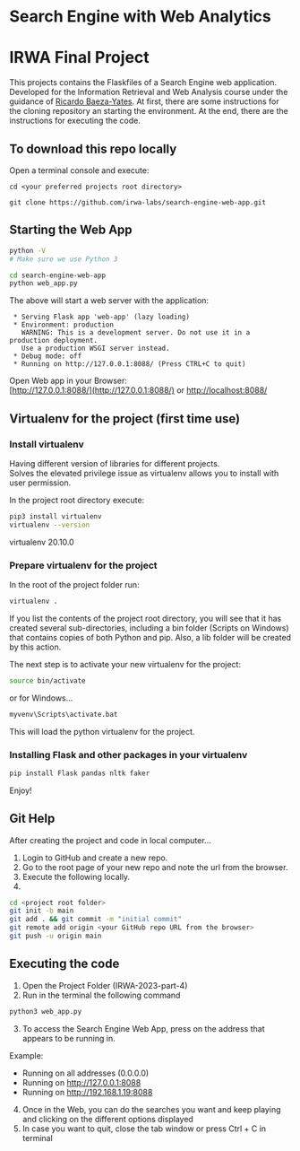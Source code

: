 # Search Engine with Web Analytics
# IRWA Final Project

This projects contains the  Flaskfiles of a Search Engine web application.
Developed for the Information Retrieval and Web Analysis course under the guidance of [Ricardo Baeza-Yates](https://users.dcc.uchile.cl/~rbaeza/index.html).
At first, there are some instructions for the cloning repository an starting the
environment. At the end, there are the instructions for executing the code.

## To download this repo locally

Open a terminal console and execute:

```
cd <your preferred projects root directory>

git clone https://github.com/irwa-labs/search-engine-web-app.git

```



## Starting the Web App

```bash
python -V
# Make sure we use Python 3

cd search-engine-web-app
python web_app.py
```
The above will start a web server with the application:
```
 * Serving Flask app 'web-app' (lazy loading)
 * Environment: production
   WARNING: This is a development server. Do not use it in a production deployment.
   Use a production WSGI server instead.
 * Debug mode: off
 * Running on http://127.0.0.1:8088/ (Press CTRL+C to quit)
```

Open Web app in your Browser:  
[http://127.0.0.1:8088/](http://127.0.0.1:8088/) or [http://localhost:8088/](http://localhost:8088/)


## Virtualenv for the project (first time use)
### Install virtualenv
Having different version of libraries for different projects.  
Solves the elevated privilege issue as virtualenv allows you to install with user permission.

In the project root directory execute:
```bash
pip3 install virtualenv
virtualenv --version
```
virtualenv 20.10.0

### Prepare virtualenv for the project
In the root of the project folder run:
```bash
virtualenv .
```

If you list the contents of the project root directory, you will see that it has created several sub-directories, including a bin folder (Scripts on Windows) that contains copies of both Python and pip. Also, a lib folder will be created by this action.

The next step is to activate your new virtualenv for the project:

```bash
source bin/activate
```

or for Windows...
```cmd
myvenv\Scripts\activate.bat
```

This will load the python virtualenv for the project.

### Installing Flask and other packages in your virtualenv
```bash
pip install Flask pandas nltk faker
```

Enjoy!




## Git Help
After creating the project and code in local computer...

1. Login to GitHub and create a new repo.
2. Go to the root page of your new repo and note the url from the browser.
3. Execute the following locally.
4. 
```bash
cd <project root folder>
git init -b main
git add . && git commit -m "initial commit"
git remote add origin <your GitHub repo URL from the browser>
git push -u origin main
```


## Executing the code
1. Open the Project Folder (IRWA-2023-part-4)
2. Run in the terminal the following command
```bash
python3 web_app.py
```
3. To access the Search Engine Web App, press on the address that appears to be running in.

Example:
 * Running on all addresses (0.0.0.0)
 * Running on http://127.0.0.1:8088
 * Running on http://192.168.1.19:8088

4. Once in the Web, you can do the searches you want and keep playing and clicking on the different options displayed
5. In case you want to quit, close the tab window or press Ctrl + C in terminal

